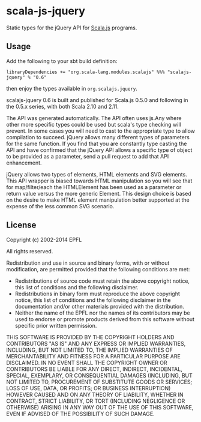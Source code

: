scala-js-jquery
===============

Static types for the jQuery API for [Scala.js](http://www.scala-js.org/) programs.

Usage
-----

Add the following to your sbt build definition:

    libraryDependencies += "org.scala-lang.modules.scalajs" %%% "scalajs-jquery" % "0.6"

then enjoy the types available in `org.scalajs.jquery`.

scalajs-jquery 0.6 is built and published for Scala.js 0.5.0 and following in
the 0.5.x series, with both Scala 2.10 and 2.11.

The API was generated automatically. The API often uses js.Any where other more
specific types could be used but scala's type checking will prevent. In some cases
you will need to cast to the appropriate type to allow compilation to succeed.
jQuery allows many different types of parameters for the same function. If you find
that you are constantly type casting the API and have confirmed that the jQuery
API allows a specific type of object to be provided as a parameter, send a pull
request to add that API enhancement.

jQuery allows two types of elements, HTML elements and SVG elements. This API
wrapper is biased towards HTML manipulation so you will see that for map/filter/each
the HTMLElement has been used as a parameter or return value versus the more
generic Element. This design choice is based on the desire to make HTML
element manipulation better supported at the expense of the less common SVG
scenario.


License
-------

Copyright (c) 2002-2014 EPFL

All rights reserved.

Redistribution and use in source and binary forms, with or without modification,
are permitted provided that the following conditions are met:

*   Redistributions of source code must retain the above copyright notice,
    this list of conditions and the following disclaimer.
*   Redistributions in binary form must reproduce the above copyright notice,
    this list of conditions and the following disclaimer in the documentation
    and/or other materials provided with the distribution.
*   Neither the name of the EPFL nor the names of its contributors
    may be used to endorse or promote products derived from this software
    without specific prior written permission.

THIS SOFTWARE IS PROVIDED BY THE COPYRIGHT HOLDERS AND CONTRIBUTORS
"AS IS" AND ANY EXPRESS OR IMPLIED WARRANTIES, INCLUDING, BUT NOT
LIMITED TO, THE IMPLIED WARRANTIES OF MERCHANTABILITY AND FITNESS FOR
A PARTICULAR PURPOSE ARE DISCLAIMED. IN NO EVENT SHALL THE COPYRIGHT OWNER OR
CONTRIBUTORS BE LIABLE FOR ANY DIRECT, INDIRECT, INCIDENTAL, SPECIAL,
EXEMPLARY, OR CONSEQUENTIAL DAMAGES (INCLUDING, BUT NOT LIMITED TO,
PROCUREMENT OF SUBSTITUTE GOODS OR SERVICES; LOSS OF USE, DATA, OR
PROFITS; OR BUSINESS INTERRUPTION) HOWEVER CAUSED AND ON ANY THEORY OF
LIABILITY, WHETHER IN CONTRACT, STRICT LIABILITY, OR TORT (INCLUDING
NEGLIGENCE OR OTHERWISE) ARISING IN ANY WAY OUT OF THE USE OF THIS
SOFTWARE, EVEN IF ADVISED OF THE POSSIBILITY OF SUCH DAMAGE.
